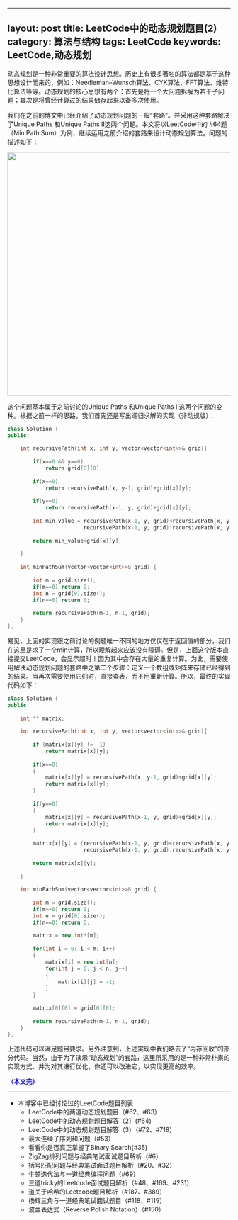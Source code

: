 
---
layout: post
title: LeetCode中的动态规划题目(2)
category: 算法与结构
tags: LeetCode
keywords: LeetCode,动态规划
---

动态规划是一种非常重要的算法设计思想。历史上有很多著名的算法都是基于这种思想设计而来的，例如：Needleman–Wunsch算法、CYK算法、FFT算法、维特比算法等等。动态规划的核心思想有两个：首先是将一个大问题拆解为若干子问题；其次是将曾经计算过的结果储存起来以备多次使用。

我们在之前的博文中已经介绍了动态规划问题的一般“套路”。并采用这种套路解决了Unique Paths 和Unique Paths II这两个问题。本文将以LeetCode中的 #64题（Min Path Sum）为例，继续运用之前介绍的套路来设计动态规划算法。问题的描述如下：

<p align="center">
<img src="https://fzuo.github.io/assets/img/leetcode/leetcode03.png" width="550">
</p>

这个问题基本属于之前讨论的Unique Paths 和Unique Paths II这两个问题的变种。根据之前一样的思路，我们首先还是写出递归求解的实现（非动规版）：

```cpp
class Solution {
public:
    
    int recursivePath(int x, int y, vector<vector<int>>& grid){
        
        if(x==0 && y==0)
            return grid[0][0];
        
        if(x==0)
            return recursivePath(x, y-1, grid)+grid[x][y];
        
        if(y==0)
            return recursivePath(x-1, y, grid)+grid[x][y];
        
        int min_value = recursivePath(x-1, y, grid)<recursivePath(x, y-1, grid)?
                        recursivePath(x-1, y, grid):recursivePath(x, y-1, grid);
       
        return min_value+grid[x][y];
        
    }
    
    int minPathSum(vector<vector<int>>& grid) {
        
        int m = grid.size();
        if(m==0) return 0;
        int n = grid[0].size();
        if(n==0) return 0;
        
        return recursivePath(m-1, n-1, grid);
    }
};
```

易见，上面的实现跟之前讨论的例题唯一不同的地方仅仅在于返回值的部分，我们在这里是求了一个min计算，所以理解起来应该没有障碍。但是，上面这个版本直接提交LeetCode，会显示超时！因为其中会存在大量的重复计算。为此，需要使用解决动态规划问题的套路中之第二个步骤：定义一个数组或矩阵来存储已经得到的结果。当再次需要使用它们时，直接查表，而不用重新计算。所以，最终的实现代码如下：

```cpp
class Solution {
public:
    
    int ** matrix;
    
    int recursivePath(int x, int y, vector<vector<int>>& grid){
        
        if (matrix[x][y] != -1)
            return matrix[x][y];
        
        if(x==0)
        {
            matrix[x][y] = recursivePath(x, y-1, grid)+grid[x][y];
            return matrix[x][y];
        }
        
        if(y==0)
        {
            matrix[x][y] = recursivePath(x-1, y, grid)+grid[x][y];
            return matrix[x][y];
        }
        
        matrix[x][y] = (recursivePath(x-1, y, grid)<recursivePath(x, y-1, grid)?
                        recursivePath(x-1, y, grid):recursivePath(x, y-1, grid))+grid[x][y];
        
        return matrix[x][y];
        
    }
    
    int minPathSum(vector<vector<int>>& grid) {
        
        int m = grid.size();
        if(m==0) return 0;
        int n = grid[0].size();
        if(n==0) return 0;
        
        matrix = new int*[m];
        
        for(int i = 0; i < m; i++)
        {
            matrix[i] = new int[n];
            for(int j = 0; j < n; j++)
            {
                matrix[i][j] = -1;
            } 
        }
        
        matrix[0][0] = grid[0][0];
        
        return recursivePath(m-1, n-1, grid);
    }
};
```

上述代码可以满足题目要求。另外注意到，上述实现中我们略去了“内存回收”的部分代码。当然，由于为了演示“动态规划”的套路，这里所采用的是一种非常朴素的实现方式、并为对其进行优化，你还可以改进它，以实现更高的效率。

<span style="color:blue">**（本文完）**</span>

------------------------------
- 本博客中已经讨论过的LeetCode题目列表
  + LeetCode中的两道动态规划题目（#62、#63）
  + LeetCode中的动态规划题目解答（2）(#64)
  + LeetCode中的动态规划题目解答（3）（#72、#718）
  + 最大连续子序列和问题（#53）
  + 看看你是否真正掌握了Binary Search(#35)
  + ZigZag排列问题与经典笔试面试题目解析（#6）
  + 括号匹配问题与经典笔试面试题目解析（#20、#32） 
  + 牛顿迭代法与一道经典编程问题（#69）
  + 三道tricky的Leetcode面试题目解析（#48、#169、#231）
  + 道关于哈希的Leetcode题目解析（#187、#389）
  + 杨辉三角与一道经典笔试面试题目（#118、#119）
  + 波兰表达式（Reverse Polish Notation）（#150）
  
  
